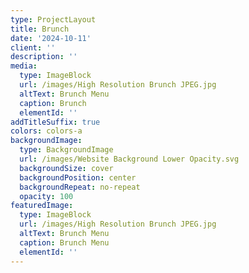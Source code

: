 ```yaml
---
type: ProjectLayout
title: Brunch
date: '2024-10-11'
client: ''
description: ''
media:
  type: ImageBlock
  url: /images/High Resolution Brunch JPEG.jpg
  altText: Brunch Menu
  caption: Brunch
  elementId: ''
addTitleSuffix: true
colors: colors-a
backgroundImage:
  type: BackgroundImage
  url: /images/Website Background Lower Opacity.svg
  backgroundSize: cover
  backgroundPosition: center
  backgroundRepeat: no-repeat
  opacity: 100
featuredImage:
  type: ImageBlock
  url: /images/High Resolution Brunch JPEG.jpg
  altText: Brunch Menu
  caption: Brunch Menu
  elementId: ''
---
```


